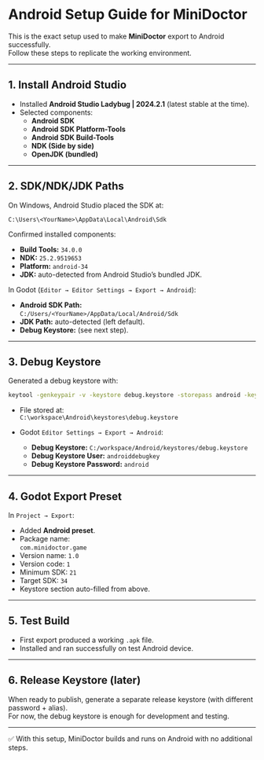 # Android Setup Guide for MiniDoctor

This is the exact setup used to make **MiniDoctor** export to Android successfully.  
Follow these steps to replicate the working environment.

---

## 1. Install Android Studio
- Installed **Android Studio Ladybug | 2024.2.1** (latest stable at the time).
- Selected components:
  - **Android SDK**
  - **Android SDK Platform-Tools**
  - **Android SDK Build-Tools**
  - **NDK (Side by side)**
  - **OpenJDK (bundled)**

---

## 2. SDK/NDK/JDK Paths
On Windows, Android Studio placed the SDK at:

```
C:\Users\<YourName>\AppData\Local\Android\Sdk
```

Confirmed installed components:
- **Build Tools:** `34.0.0`  
- **NDK:** `25.2.9519653`  
- **Platform:** `android-34`  
- **JDK:** auto-detected from Android Studio’s bundled JDK.

In Godot (`Editor → Editor Settings → Export → Android`):
- **Android SDK Path:**  
  `C:/Users/<YourName>/AppData/Local/Android/Sdk`
- **JDK Path:** auto-detected (left default).
- **Debug Keystore:** (see next step).

---

## 3. Debug Keystore
Generated a debug keystore with:

```bash
keytool -genkeypair -v -keystore debug.keystore -storepass android -keypass android -alias androiddebugkey -keyalg RSA -keysize 2048 -validity 10000
```

- File stored at:  
  `C:\workspace\Android\keystores\debug.keystore`

- Godot `Editor Settings → Export → Android`:
  - **Debug Keystore:** `C:/workspace/Android/keystores/debug.keystore`
  - **Debug Keystore User:** `androiddebugkey`
  - **Debug Keystore Password:** `android`

---

## 4. Godot Export Preset
In `Project → Export`:
- Added **Android preset**.
- Package name:  
  `com.minidoctor.game`
- Version name: `1.0`  
- Version code: `1`
- Minimum SDK: `21`
- Target SDK: `34`
- Keystore section auto-filled from above.

---

## 5. Test Build
- First export produced a working `.apk` file.
- Installed and ran successfully on test Android device.

---

## 6. Release Keystore (later)
When ready to publish, generate a separate release keystore (with different password + alias).  
For now, the debug keystore is enough for development and testing.

---

✅ With this setup, MiniDoctor builds and runs on Android with no additional steps.

